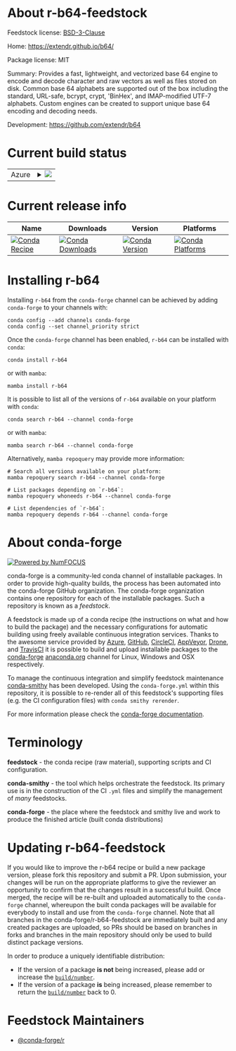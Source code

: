 About r-b64-feedstock
=====================

Feedstock license: [BSD-3-Clause](https://github.com/conda-forge/r-b64-feedstock/blob/main/LICENSE.txt)

Home: https://extendr.github.io/b64/

Package license: MIT

Summary: Provides a fast, lightweight, and vectorized base 64 engine to encode and decode character and raw vectors as well as files stored on disk.  Common base 64 alphabets are supported out of the box including the standard, URL-safe, bcrypt, crypt, 'BinHex', and IMAP-modified UTF-7 alphabets. Custom engines can be created to support unique base 64 encoding and decoding needs.

Development: https://github.com/extendr/b64

Current build status
====================


<table>
    
  <tr>
    <td>Azure</td>
    <td>
      <details>
        <summary>
          <a href="https://dev.azure.com/conda-forge/feedstock-builds/_build/latest?definitionId=23248&branchName=main">
            <img src="https://dev.azure.com/conda-forge/feedstock-builds/_apis/build/status/r-b64-feedstock?branchName=main">
          </a>
        </summary>
        <table>
          <thead><tr><th>Variant</th><th>Status</th></tr></thead>
          <tbody><tr>
              <td>linux_64_r_base4.4</td>
              <td>
                <a href="https://dev.azure.com/conda-forge/feedstock-builds/_build/latest?definitionId=23248&branchName=main">
                  <img src="https://dev.azure.com/conda-forge/feedstock-builds/_apis/build/status/r-b64-feedstock?branchName=main&jobName=linux&configuration=linux%20linux_64_r_base4.4" alt="variant">
                </a>
              </td>
            </tr><tr>
              <td>linux_64_r_base4.5</td>
              <td>
                <a href="https://dev.azure.com/conda-forge/feedstock-builds/_build/latest?definitionId=23248&branchName=main">
                  <img src="https://dev.azure.com/conda-forge/feedstock-builds/_apis/build/status/r-b64-feedstock?branchName=main&jobName=linux&configuration=linux%20linux_64_r_base4.5" alt="variant">
                </a>
              </td>
            </tr>
          </tbody>
        </table>
      </details>
    </td>
  </tr>
</table>

Current release info
====================

| Name | Downloads | Version | Platforms |
| --- | --- | --- | --- |
| [![Conda Recipe](https://img.shields.io/badge/recipe-r--b64-green.svg)](https://anaconda.org/conda-forge/r-b64) | [![Conda Downloads](https://img.shields.io/conda/dn/conda-forge/r-b64.svg)](https://anaconda.org/conda-forge/r-b64) | [![Conda Version](https://img.shields.io/conda/vn/conda-forge/r-b64.svg)](https://anaconda.org/conda-forge/r-b64) | [![Conda Platforms](https://img.shields.io/conda/pn/conda-forge/r-b64.svg)](https://anaconda.org/conda-forge/r-b64) |

Installing r-b64
================

Installing `r-b64` from the `conda-forge` channel can be achieved by adding `conda-forge` to your channels with:

```
conda config --add channels conda-forge
conda config --set channel_priority strict
```

Once the `conda-forge` channel has been enabled, `r-b64` can be installed with `conda`:

```
conda install r-b64
```

or with `mamba`:

```
mamba install r-b64
```

It is possible to list all of the versions of `r-b64` available on your platform with `conda`:

```
conda search r-b64 --channel conda-forge
```

or with `mamba`:

```
mamba search r-b64 --channel conda-forge
```

Alternatively, `mamba repoquery` may provide more information:

```
# Search all versions available on your platform:
mamba repoquery search r-b64 --channel conda-forge

# List packages depending on `r-b64`:
mamba repoquery whoneeds r-b64 --channel conda-forge

# List dependencies of `r-b64`:
mamba repoquery depends r-b64 --channel conda-forge
```


About conda-forge
=================

[![Powered by
NumFOCUS](https://img.shields.io/badge/powered%20by-NumFOCUS-orange.svg?style=flat&colorA=E1523D&colorB=007D8A)](https://numfocus.org)

conda-forge is a community-led conda channel of installable packages.
In order to provide high-quality builds, the process has been automated into the
conda-forge GitHub organization. The conda-forge organization contains one repository
for each of the installable packages. Such a repository is known as a *feedstock*.

A feedstock is made up of a conda recipe (the instructions on what and how to build
the package) and the necessary configurations for automatic building using freely
available continuous integration services. Thanks to the awesome service provided by
[Azure](https://azure.microsoft.com/en-us/services/devops/), [GitHub](https://github.com/),
[CircleCI](https://circleci.com/), [AppVeyor](https://www.appveyor.com/),
[Drone](https://cloud.drone.io/welcome), and [TravisCI](https://travis-ci.com/)
it is possible to build and upload installable packages to the
[conda-forge](https://anaconda.org/conda-forge) [anaconda.org](https://anaconda.org/)
channel for Linux, Windows and OSX respectively.

To manage the continuous integration and simplify feedstock maintenance
[conda-smithy](https://github.com/conda-forge/conda-smithy) has been developed.
Using the ``conda-forge.yml`` within this repository, it is possible to re-render all of
this feedstock's supporting files (e.g. the CI configuration files) with ``conda smithy rerender``.

For more information please check the [conda-forge documentation](https://conda-forge.org/docs/).

Terminology
===========

**feedstock** - the conda recipe (raw material), supporting scripts and CI configuration.

**conda-smithy** - the tool which helps orchestrate the feedstock.
                   Its primary use is in the construction of the CI ``.yml`` files
                   and simplify the management of *many* feedstocks.

**conda-forge** - the place where the feedstock and smithy live and work to
                  produce the finished article (built conda distributions)


Updating r-b64-feedstock
========================

If you would like to improve the r-b64 recipe or build a new
package version, please fork this repository and submit a PR. Upon submission,
your changes will be run on the appropriate platforms to give the reviewer an
opportunity to confirm that the changes result in a successful build. Once
merged, the recipe will be re-built and uploaded automatically to the
`conda-forge` channel, whereupon the built conda packages will be available for
everybody to install and use from the `conda-forge` channel.
Note that all branches in the conda-forge/r-b64-feedstock are
immediately built and any created packages are uploaded, so PRs should be based
on branches in forks and branches in the main repository should only be used to
build distinct package versions.

In order to produce a uniquely identifiable distribution:
 * If the version of a package **is not** being increased, please add or increase
   the [``build/number``](https://docs.conda.io/projects/conda-build/en/latest/resources/define-metadata.html#build-number-and-string).
 * If the version of a package **is** being increased, please remember to return
   the [``build/number``](https://docs.conda.io/projects/conda-build/en/latest/resources/define-metadata.html#build-number-and-string)
   back to 0.

Feedstock Maintainers
=====================

* [@conda-forge/r](https://github.com/orgs/conda-forge/teams/r/)

